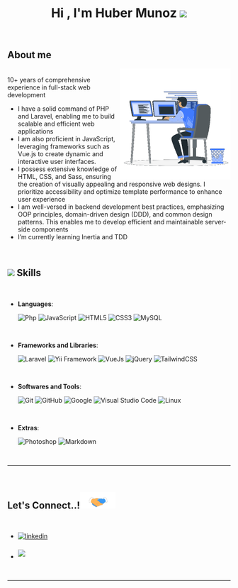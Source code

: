 
<h1 align="center"><b>Hi , I'm Huber Munoz </b><img src="https://media.giphy.com/media/hvRJCLFzcasrR4ia7z/giphy.gif" width="35"></h1>

<br>



	
##  **About me**

<picture> <img align="right" src="https://github.com/0xAbdulKhalid/0xAbdulKhalid/raw/main/assets/mdImages/Right_Side.gif" width = 250px></picture>
<br>
10+ years of comprehensive experience in full-stack web development

- I have a solid command of PHP and Laravel, enabling me to build scalable and efficient web applications
- I am also proficient in JavaScript, leveraging frameworks such as Vue.js to create dynamic and interactive user interfaces.
- I possess extensive knowledge of HTML, CSS, and Sass, ensuring the creation of visually appealing and responsive web designs. I prioritize accessibility and optimize template performance to enhance user experience
-  I am well-versed in backend development best practices, emphasizing OOP principles, domain-driven design (DDD), and common design patterns. This enables me to develop efficient and maintainable server-side components
-  I’m currently learning Inertia and TDD

<br>

## <img src="https://media2.giphy.com/media/QssGEmpkyEOhBCb7e1/giphy.gif?cid=ecf05e47a0n3gi1bfqntqmob8g9aid1oyj2wr3ds3mg700bl&rid=giphy.gif" width ="25"><b> Skills</b>
<br>

<p align="center">

- **Languages**:
    
    ![Php](https://img.shields.io/badge/Php%20-%232370ED.svg?style=for-the-badge&logo=php&logoColor=white)
    ![JavaScript](https://img.shields.io/badge/JavaScript%20-%23F7DF1E.svg?style=for-the-badge&logo=javascript&logoColor=black)
    ![HTML5](https://img.shields.io/badge/HTML5%20-%23E34F26.svg?style=for-the-badge&logo=html5&logoColor=white)
    ![CSS3](https://img.shields.io/badge/CSS%20-%231572B6.svg?style=for-the-badge&logo=css3&logoColor=white)
    ![MySQL](https://img.shields.io/badge/Mysql%20-%231572B6.svg?style=for-the-badge&logo=MySql&logoColor=white)
<br>   
    
- **Frameworks and Libraries**:
  
  ![Laravel](https://img.shields.io/badge/Laravel%20-red?style=for-the-badge&logo=laravel&logoColor=white)
  ![Yii Framework](https://img.shields.io/badge/yii%20framework-%232370ED.svg?style=for-the-badge&logo=yii-framework)
  ![VueJs](https://img.shields.io/badge/vue%20js-grey?style=for-the-badge&logo=vue.js)
  ![jQuery](https://img.shields.io/badge/jquery-%232370ED.svg?style=for-the-badge&logo=jQuery)
  ![TailwindCSS](https://img.shields.io/badge/TailwindCSS-grey?style=for-the-badge&logo=TailwindCSS)
  
    
<br>

- **Softwares and Tools**:

    ![Git](https://img.shields.io/badge/git-%23F05033.svg?style=for-the-badge&logo=git&logoColor=white)
    ![GitHub](https://img.shields.io/badge/github-%23121011.svg?style=for-the-badge&logo=github&logoColor=white)
    ![Google](https://img.shields.io/badge/google-%234285F4.svg?style=for-the-badge&logo=google&logoColor=white)
    ![Visual Studio Code](https://img.shields.io/badge/Visual%20Studio%20Code-0078d7.svg?style=for-the-badge&logo=visual-studio-code&logoColor=white)
    ![Linux](https://img.shields.io/badge/Linux-FCC624?style=for-the-badge&logo=linux&logoColor=black) 

<br>

- **Extras**:

    ![Photoshop](https://img.shields.io/badge/Photoshop-%23054020?style=for-the-badge&logo=photoshop&logoColor=white)
    ![Markdown](https://img.shields.io/badge/markdown-%23000000.svg?style=for-the-badge&logo=markdown&logoColor=white)   


</p>

<br>

-----
<br>

## <b> Let's Connect..!</b><img src="https://github.com/0xAbdulKhalid/0xAbdulKhalid/raw/main/assets/mdImages/handshake.gif" width ="80">
<br>
<div align='left'>

<ul>

<li>
<a href="https://www.linkedin.com/in/huber-munoz/" target="_blank">
<img src="https://img.shields.io/badge/linkedin:  hubermunoz-%2300acee.svg?color=405DE6&style=for-the-badge&logo=linkedin&logoColor=white" alt=linkedin style="margin-bottom: 5px;"/>
</a>
</li>

<br>


<li>
<a href="mailto:huberom23@gmail.com" target="_blank">
<img src="https://img.shields.io/badge/gmail:  huberom23-%23EA4335.svg?style=for-the-badge&logo=gmail&logoColor=white" t=mail style="margin-bottom: 5px;" />
</a>
</li>
	
</ul>
</div>



<br>

---

<!---
huberom/huberom is a ✨ special ✨ repository because its `README.md` (this file) appears on your GitHub profile.
You can click the Preview link to take a look at your changes.
--->
